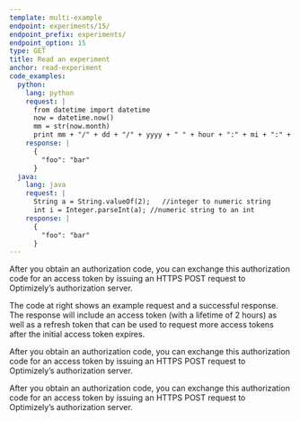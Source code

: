 ```yaml
---
template: multi-example
endpoint: experiments/15/
endpoint_prefix: experiments/
endpoint_option: 15
type: GET
title: Read an experiment
anchor: read-experiment
code_examples:
  python:
    lang: python
    request: |
      from datetime import datetime
      now = datetime.now()
      mm = str(now.month)
      print mm + "/" + dd + "/" + yyyy + " " + hour + ":" + mi + ":" + ss
    response: |
      {
        "foo": "bar"
      }
  java:
    lang: java
    request: |
      String a = String.valueOf(2);   //integer to numeric string
      int i = Integer.parseInt(a); //numeric string to an int
    response: |
      {
        "foo": "bar"
      }
---
```


After you obtain an authorization code, you can exchange this authorization code for an access token by issuing an HTTPS POST request to Optimizely’s authorization server.

The code at right shows an example request and a successful response. The response will include an access token (with a lifetime of 2 hours) as well as a refresh token that can be used to request more access tokens after the initial access token expires.

After you obtain an authorization code, you can exchange this authorization code for an access token by issuing an HTTPS POST request to Optimizely’s authorization server.

After you obtain an authorization code, you can exchange this authorization code for an access token by issuing an HTTPS POST request to Optimizely’s authorization server.
